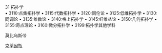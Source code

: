 31 拓扑学  
▪ 3110:点集拓扑学    ▪ 3115:代数拓扑学    ▪ 3120:同伦论
▪ 3125:低维拓扑学    ▪ 3130:同调论  ▪ 3135:维数论
▪ 3140:格上拓扑学    ▪ 3145:纤维丛论 ▪ 3150:几何拓扑学
▪ 3155:奇点理论 ▪ 3160:微分拓扑学    ▪ 3199:拓扑学其他学科

莫比乌斯带

克莱因瓶